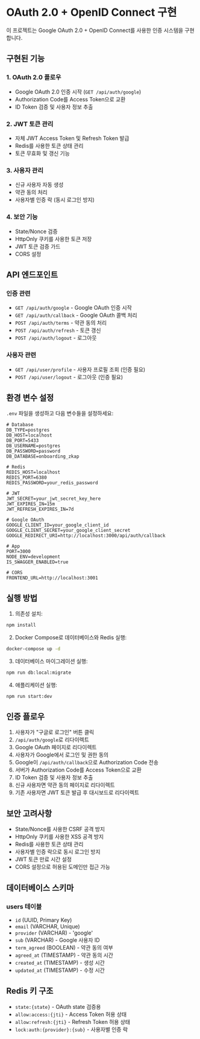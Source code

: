 # OAuth 2.0 + OpenID Connect 구현

이 프로젝트는 Google OAuth 2.0 + OpenID Connect를 사용한 인증 시스템을 구현합니다.

## 구현된 기능

### 1. OAuth 2.0 플로우

- Google OAuth 2.0 인증 시작 (`GET /api/auth/google`)
- Authorization Code를 Access Token으로 교환
- ID Token 검증 및 사용자 정보 추출

### 2. JWT 토큰 관리

- 자체 JWT Access Token 및 Refresh Token 발급
- Redis를 사용한 토큰 상태 관리
- 토큰 무효화 및 갱신 기능

### 3. 사용자 관리

- 신규 사용자 자동 생성
- 약관 동의 처리
- 사용자별 인증 락 (동시 로그인 방지)

### 4. 보안 기능

- State/Nonce 검증
- HttpOnly 쿠키를 사용한 토큰 저장
- JWT 토큰 검증 가드
- CORS 설정

## API 엔드포인트

### 인증 관련

- `GET /api/auth/google` - Google OAuth 인증 시작
- `GET /api/auth/callback` - Google OAuth 콜백 처리
- `POST /api/auth/terms` - 약관 동의 처리
- `POST /api/auth/refresh` - 토큰 갱신
- `POST /api/auth/logout` - 로그아웃

### 사용자 관련

- `GET /api/user/profile` - 사용자 프로필 조회 (인증 필요)
- `POST /api/user/logout` - 로그아웃 (인증 필요)

## 환경 변수 설정

`.env` 파일을 생성하고 다음 변수들을 설정하세요:

```env
# Database
DB_TYPE=postgres
DB_HOST=localhost
DB_PORT=5433
DB_USERNAME=postgres
DB_PASSWORD=password
DB_DATABASE=onboarding_zkap

# Redis
REDIS_HOST=localhost
REDIS_PORT=6380
REDIS_PASSWORD=your_redis_password

# JWT
JWT_SECRET=your_jwt_secret_key_here
JWT_EXPIRES_IN=15m
JWT_REFRESH_EXPIRES_IN=7d

# Google OAuth
GOOGLE_CLIENT_ID=your_google_client_id
GOOGLE_CLIENT_SECRET=your_google_client_secret
GOOGLE_REDIRECT_URI=http://localhost:3000/api/auth/callback

# App
PORT=3000
NODE_ENV=development
IS_SWAGGER_ENABLED=true

# CORS
FRONTEND_URL=http://localhost:3001
```

## 실행 방법

1. 의존성 설치:

```bash
npm install
```

2. Docker Compose로 데이터베이스와 Redis 실행:

```bash
docker-compose up -d
```

3. 데이터베이스 마이그레이션 실행:

```bash
npm run db:local:migrate
```

4. 애플리케이션 실행:

```bash
npm run start:dev
```

## 인증 플로우

1. 사용자가 "구글로 로그인" 버튼 클릭
2. `/api/auth/google`로 리다이렉트
3. Google OAuth 페이지로 리다이렉트
4. 사용자가 Google에서 로그인 및 권한 동의
5. Google이 `/api/auth/callback`으로 Authorization Code 전송
6. 서버가 Authorization Code를 Access Token으로 교환
7. ID Token 검증 및 사용자 정보 추출
8. 신규 사용자면 약관 동의 페이지로 리다이렉트
9. 기존 사용자면 JWT 토큰 발급 후 대시보드로 리다이렉트

## 보안 고려사항

- State/Nonce를 사용한 CSRF 공격 방지
- HttpOnly 쿠키를 사용한 XSS 공격 방지
- Redis를 사용한 토큰 상태 관리
- 사용자별 인증 락으로 동시 로그인 방지
- JWT 토큰 만료 시간 설정
- CORS 설정으로 허용된 도메인만 접근 가능

## 데이터베이스 스키마

### users 테이블

- `id` (UUID, Primary Key)
- `email` (VARCHAR, Unique)
- `provider` (VARCHAR) - 'google'
- `sub` (VARCHAR) - Google 사용자 ID
- `term_agreed` (BOOLEAN) - 약관 동의 여부
- `agreed_at` (TIMESTAMP) - 약관 동의 시간
- `created_at` (TIMESTAMP) - 생성 시간
- `updated_at` (TIMESTAMP) - 수정 시간

## Redis 키 구조

- `state:{state}` - OAuth state 검증용
- `allow:access:{jti}` - Access Token 허용 상태
- `allow:refresh:{jti}` - Refresh Token 허용 상태
- `lock:auth:{provider}:{sub}` - 사용자별 인증 락
